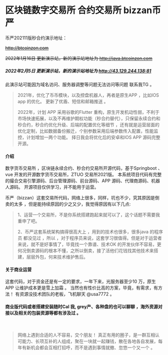 # 区块链数字交易所 合约交易所 bizzan币严

币严202111版秒合约演示地址：

~~http://btcoinzon.com~~

~~2022年1月16日 更新演示站，新的演示站地址为 http://java.btcoinzon.com~~

##### 2022年2月5日 更新演示站，新的演示站地址为 http://43.129.244.138:81
此演示站可能因为域名访问、服务器调整等问题无法访问等问题 联系我TG 。

>2021年，优化了币币模块，以及控盘机器人，再者是原生APP ，比如IOS app 的优化。
>更新了优盾、短信和邮箱推送 。
>
>2022年，计划 APP 采用谷歌的Flutter 重构，原生开发机动性弱，不利于市场快速拓展，以及不再维护期权功能（秒合约替代），只保留永续合约和秒合约，秒合约优化升级、后端的配置优化等细节 ，还有就是运营层面的优化定制，比如数据备份搬迁，个别参数采用后端参数传入配置，性能监控，计划增加一两个功能。
>择日我会将优化后的安卓和IOS APP 源码完整开源。



#### 介绍
数字货币交易所 ，区块链永续合约、秒合约交易所开源代码，基于Springboot 、vue 开发的开源数字货币交易所，ZTUO 交易所2021版。
本系统项目代码有完整的撮合交易引擎源码、后台管理源码、前台源码、APP 源码、代理商源码、机器人源码。
开源项目仅供学习，并不能用于运营。

币严（bizzan）这套交易所代码，网络上很多，同样，坑也不少，究其原因是倒卖的太多 ，但是能持续原因的少之又少，我觉得原因有以下几点:

> 1、运营一个交易所，不是你系统搭建跑起来就可以了，这个话题不需要我重申了吧。
> 
> 2、币严这套系统架构搞得很高大上 ，用到的技术也很多，很多java 的程序员 都没见过 ，所以 ，对于程序员来说，这套学习很值得。但是对于运营者来说，就不是好事情了，毕竟找一个靠谱、技术OK 的开发伙伴不容易，更何况倒卖源码的根本不懂，之所以倒卖，接了活他们花钱找其他技术来搭建，层层外包，何来技术维护售后。

#### 关于商业运营

这套代码，对于资金还是有一定的要求，一年下来，光服务器至少10 万，原生 APP 让维护成本更是雪上加霜 。
当然也有性价比高的方案，毕竟，有需求，有方法！
有资源没技术团队的老板，飞机聊天 @usa7772 。

#### 商业版代码或者搭建安装随时Cal 我, grey产、各种盘的也可以聊聊 ，海外资源对接以及相关的包装资源等都有涉及过 。

<br>

> 网络上遇到合适的人不容易，交个朋友！
> 真正有用的圈子，是一群互相认可能力、长项互补的人组成，聚在一块就一起赚钱，散在各地各自发展，每年有新机会都会互相打招呼，而不是遇到事情就撤、忽悠一个又一个 。


